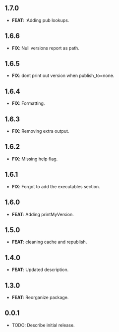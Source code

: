 ## 1.7.0

 - **FEAT**: :Adding pub lookups.

## 1.6.6

 - **FIX**: Null versions report as path.

## 1.6.5

 - **FIX**: dont print out version when publish_to=none.

## 1.6.4

 - **FIX**: Formatting.

## 1.6.3

 - **FIX**: Removing extra output.

## 1.6.2

 - **FIX**: Missing help flag.

## 1.6.1

 - **FIX**: Forgot to add the executables section.

## 1.6.0

 - **FEAT**: Adding printMyVersion.

## 1.5.0

 - **FEAT**: cleaning cache and republish.

## 1.4.0

 - **FEAT**: Updated description.

## 1.3.0

 - **FEAT**: Reorganize package.

## 0.0.1

* TODO: Describe initial release.
